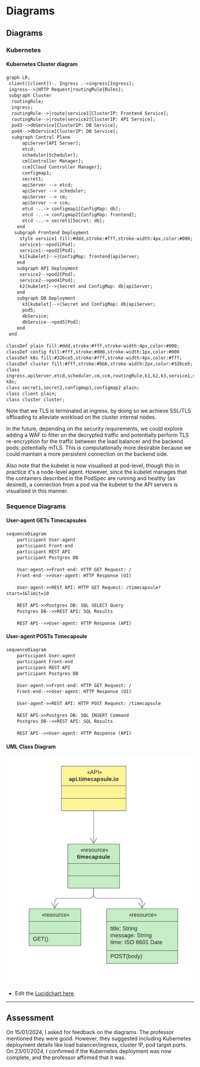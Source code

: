 # Diagrams

## Diagrams

### Kubernetes

#### Kubernetes Cluster diagram
```mermaid
graph LR;
 client([client])-. Ingress .->ingress[Ingress];
 ingress-->|HTTP Request|routingRule{Rules};
 subgraph Cluster
  routingRule;
  ingress;
  routingRule-->|route|service1[ClusterIP: Frontend Service];
  routingRule-->|route|service2[ClusterIP: API Service];
  pod3-->dbService[ClusterIP: DB Service];
  pod4-->dbService[ClusterIP: DB Service];
  subgraph Control Plane
      apiServer[API Server];
      etcd;
      scheduler[Scheduler];
      cm[Controller Manager];
      ccm[Cloud Controller Manager];
      configmap1;
      secret1;
      apiServer --> etcd;
      apiServer --> scheduler;
      apiServer --> cm;
      apiServer --> ccm;
      etcd -..-> configmap1[ConfigMap: db];
      etcd -..-> configmap2[ConfigMap: frontend];
      etcd -..-> secret1[Secret: db];
    end
   subgraph Frontend Deployment
     style service1 fill:#ddd,stroke:#fff,stroke-width:4px,color:#000;
     service1-->pod1[Pod];
     service1-->pod2[Pod];
     k1[kubelet]-->|ConfigMap: frontend|apiServer;
    end
    subgraph API Deployment
     service2-->pod3[Pod];
     service2-->pod4[Pod];
     k2[kubelet]-->|Secret and ConfigMap: db|apiServer;
    end
    subgraph DB Deployment
      k3[kubelet]-->|Secret and ConfigMap: db|apiServer;
      pod5;
      dbService;
      dbService-->pod5[Pod];
    end
 end
 
classDef plain fill:#ddd,stroke:#fff,stroke-width:4px,color:#000;
classDef config fill:#fff,stroke:#000,stroke-width:1px,color:#000
classDef k8s fill:#326ce5,stroke:#fff,stroke-width:4px,color:#fff;
classDef cluster fill:#fff,stroke:#bbb,stroke-width:2px,color:#326ce5;
class ingress,apiServer,etcd,scheduler,cm,ccm,routingRule,k1,k2,k3,service1,service2,pod1,pod2,pod3,pod4,pod5,dbService,dbPod k8s;
class secret1,secret2,configmap1,configmap2 plain;
class client plain;
class cluster cluster;
```

Note that we TLS is terminated at ingress, by doing so we achieve SSL/TLS offloading to alleviate workload on the cluster internal nodes.

In the future, depending on the security requirements, we could explore adding a WAF to filter on the decrypted traffic and potentially perform TLS re-encryption for the traffic between the load balancer and the backend pods; potentially mTLS. This is computationally more desirable because we could maintain a more persistent connection on the backend side.

Also note that the kubelet is now visualised at pod-level, though this in practice it's a node-level agent. However, since the kubelet manages that the containers described in the PodSpec are running and healthy (as desired), a connection from a pod via the kubelet to the API servers is visualised in this manner.

### Sequence Diagrams
#### User-agent GETs Timecapsules
```mermaid
sequenceDiagram
    participant User-agent
    participant Front-end
    participant REST API
    participant Postgres DB

    User-agent->>Front-end: HTTP GET Request: /
    Front-end-->>User-agent: HTTP Response (UI)

    User-agent->>REST API: HTTP GET Request: /timecapsule?start=1&limit=10

    REST API->>Postgres DB: SQL SELECT Query
    Postgres DB-->>REST API: SQL Results
    
    REST API-->>User-agent: HTTP Response (API)
```

#### User-agent POSTs Timecapsule
```mermaid
sequenceDiagram
    participant User-agent
    participant Front-end
    participant REST API
    participant Postgres DB

    User-agent->>Front-end: HTTP GET Request: /
    Front-end-->>User-agent: HTTP Response (UI)

    User-agent->>REST API: HTTP POST Request: /timecapsule

    REST API->>Postgres DB: SQL INSERT Command
    Postgres DB-->>REST API: SQL Results
    
    REST API-->>User-agent: HTTP Response (API)
```

#### UML Class Diagram
![Time-capsule - UML API diagram](./includes/Time-capsule%20-%20UML%20API%20diagram.png)
- Edit the [Lucidchart here](https://lucid.app/lucidchart/2603a3fc-15f5-4298-adff-3e06fd22bff7/edit?viewport_loc=-846%2C-217%2C3555%2C1837%2C0_0&invitationId=inv_a698e5e1-5cb3-4e22-9ab1-65e1367876ef).

---

## Assessment 
On 15/01/2024, I asked for feedback on the diagrams. The professor mentioned they were good. However, they suggested including Kubernetes deployment details like load balancer/ingress, cluster IP, pod target ports.
On 23/01/2024, I confirmed if the Kubernetes deployment was now complete, and the professor affirmed that it was.
